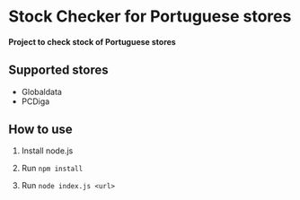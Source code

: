 # Stock Checker for Portuguese stores
#### Project to check stock of Portuguese stores

## Supported stores

- Globaldata
- PCDiga

## How to use
1. Install node.js

1. Run `npm install`

1. Run `node index.js <url>`

